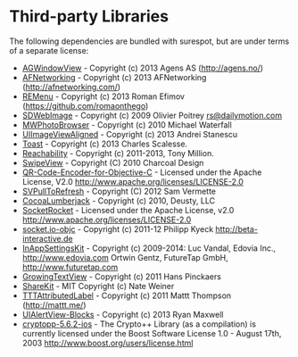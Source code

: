Third-party Libraries
=========

The following dependencies are bundled with surespot, but are under
terms of a separate license:

* [AGWindowView](https://github.com/hfossli/AGWindowView) - Copyright (c) 2013 Agens AS (http://agens.no/)
* [AFNetworking](https://github.com/AFNetworking/AFNetworking) - Copyright (c) 2013 AFNetworking (http://afnetworking.com/)
* [REMenu](https://github.com/romaonthego/REMenu) - Copyright (c) 2013 Roman Efimov (https://github.com/romaonthego)
* [SDWebImage](https://github.com/rs/SDWebImage) - Copyright (c) 2009 Olivier Poitrey <rs@dailymotion.com>
* [MWPhotoBrowser](https://github.com/mwaterfall/MWPhotoBrowser) - Copyright (c) 2010 Michael Waterfall
* [UIImageViewAligned](https://github.com/reydanro/UIImageViewAligned) - Copyright (c) 2013 Andrei Stanescu
* [Toast](https://github.com/scalessec/Toast) - Copyright (c) 2013 Charles Scalesse.
* [Reachability](https://github.com/tonymillion/Reachability) - Copyright (c) 2011-2013, Tony Million.
* [SwipeView](https://github.com/nicklockwood/SwipeView) - Copyright (C) 2010 Charcoal Design
* [QR-Code-Encoder-for-Objective-C](https://github.com/myang-git/QR-Code-Encoder-for-Objective-C) - Licensed under the Apache License, V2.0 http://www.apache.org/licenses/LICENSE-2.0
* [SVPullToRefresh](https://github.com/samvermette/SVPullToRefresh) - Copyright (C) 2012 Sam Vermette
* [CocoaLumberjack](https://github.com/CocoaLumberjack/CocoaLumberjack) - Copyright (c) 2010, Deusty, LLC
* [SocketRocket](https://github.com/square/SocketRocket) - Licensed under the Apache License, v2.0 http://www.apache.org/licenses/LICENSE-2.0
* [socket.io-objc](https://github.com/pkyeck/socket.IO-objc) - Copyright (c) 2011-12 Philipp Kyeck <http://beta-interactive.de>
* [InAppSettingsKit](https://github.com/futuretap/InAppSettingsKit) - Copyright (c) 2009-2014:
Luc Vandal, Edovia Inc., http://www.edovia.com
Ortwin Gentz, FutureTap GmbH, http://www.futuretap.com
* [GrowingTextView](https://github.com/HansPinckaers/GrowingTextView) - Copyright (c) 2011 Hans Pinckaers
* [ShareKit](https://github.com/ShareKit/ShareKit) - MIT Copyright (c) Nate Weiner
* [TTTAttributedLabel](https://github.com/mattt/TTTAttributedLabel) -  Copyright (c) 2011 Mattt Thompson (http://mattt.me/)
* [UIAlertView-Blocks](https://github.com/ryanmaxwell/UIAlertView-Blocks) - Copyright (c) 2013 Ryan Maxwell
* [cryptopp-5.6.2-ios](https://github.com/noloader/cryptopp-5.6.2-ios) - The Crypto++ Library (as a compilation) is currently licensed under the Boost Software License 1.0 - August 17th, 2003 <http://www.boost.org/users/license.html>


